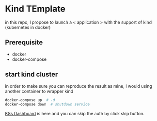 # Kind TEmplate

in this repo, I propose to launch a < application > with the support of kind (kubernetes in docker)

## Prerequisite

- docker
- docker-compose

## start kind cluster

in order to make sure you can reproduce the result as mine, I would using another container to wrapper kind

```bash
docker-compose up  # -d
docker-compose down  # shutdown service
```

[K8s Dashboard](http://127.0.0.1:8001/api/v1/namespaces/kubernetes-dashboard/services/https:kubernetes-dashboard:/proxy/#/login) is here and you can skip the auth by click skip button.
